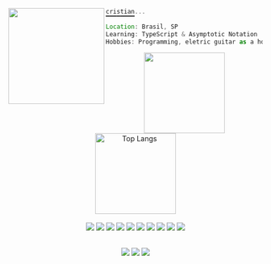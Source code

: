
<a href="#"><img align="left" src="https://i.pinimg.com/736x/a6/b0/89/a6b0891684b7e9d0ddc6262191ff340c.jpg" width="190"/> 
```javascript
cristian...
▔▔▔▔▔▔▔▔
Location: Brasil, SP
Learning: TypeScript & Asymptotic Notation
Hobbies: Programming, eletric guitar as a hobby and reading several books
```


 <div align="center">
   <img height="160em" src="https://github-readme-stats.vercel.app/api?username=criszst&show_icons=true&theme=radical"/>
   <img height="160em" src="https://github-readme-stats.vercel.app/api/top-langs/?username=criszst&layout=compact&langs_count=7&theme=radical" alt="Top Langs"/>
</div>


<br>

<div align="center">
<!-- frontend -->
<img src="https://img.shields.io/badge/HTML-239120?style=for-the-badge&logo=html5&logoColor=white&color=222d3d" />
<img src="https://img.shields.io/badge/CSS-239120?&style=for-the-badge&logo=css3&logoColor=white&color=222d3d" />
<img src="https://img.shields.io/badge/Bootstrap-563D7C?style=for-the-badge&logo=bootstrap&logoColor=white&color=222d3d" />


 <!--- backend --->
<img src="https://img.shields.io/badge/Node.js-43853D?style=for-the-badge&logo=node.js&logoColor=white&color=222d3d" />
<img src="https://img.shields.io/badge/JavaScript-323330?style=for-the-badge&logo=javascript&logoColor=white&color=222d3d" />
<img src="https://img.shields.io/badge/TypeScript-007ACC?style=for-the-badge&logo=typescript&logoColor=white&color=222d3d" />
<img src="https://img.shields.io/badge/Express.js-404D59?style=for-the-badge&logoColor=white&color=222d3d" />

 
<img src="https://img.shields.io/badge/C%23-239120?style=for-the-badge&logo=c-sharp&logoColor=white&color=222d3d" />
<img src="https://img.shields.io/badge/Python-3776AB?style=for-the-badge&logo=python&logoColor=white&color=222d3d" />

<img src="https://img.shields.io/badge/SQLite-07405E?style=for-the-badge&logo=sqlite&logoColor=white&color=222d3d" />

</div>



<br>
<p align="center">
    <a href="#"><img src="https://custom-icon-badges.herokuapp.com/badge/dynamic/json?logo=star&host=formatted-dynamic-badges.herokuapp.com&formatter=metric&style=for-the-badge&color=55960c&labelColor=%23488207&label=stars&query=%24.stars&url=https%3A%2F%2Fapi.github-star-counter.workers.dev%2Fuser%2Fcriszst"/></a>
    <a href="#"><img src="https://komarev.com/ghpvc/?username=criszst&style=for-the-badge&label=Views:&color=gray"/></a>
    <a href="#"><img src="https://custom-icon-badges.herokuapp.com/github/followers/criszst?color=236ad3&labelColor=1155ba&style=for-the-badge&logo=person-add&label=Follows&logoColor=white"/></a>
</p>


